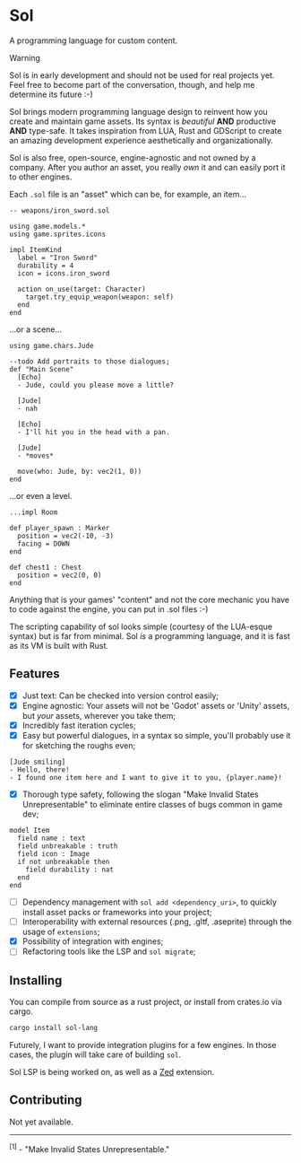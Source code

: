 # Sol

A programming language for custom content.

> [!WARNING]
>
> Sol is in early development and should not be used for real projects yet.
> Feel free to become part of the conversation, though, and help me determine
> its future :-)

Sol brings modern programming language design to reinvent how you create and maintain game assets. Its syntax is *beautiful* **AND** productive **AND** type-safe. It takes inspiration from LUA, Rust and GDScript to create an amazing development experience aesthetically and organizationally.

Sol is also free, open-source, engine-agnostic and not owned by a company. After you author an asset, you really *own* it and can easily port it to other engines.

Each `.sol` file is an "asset" which can be, for example, an item...
```sol
-- weapons/iron_sword.sol

using game.models.*
using game.sprites.icons

impl ItemKind
  label = "Iron Sword"
  durability = 4
  icon = icons.iron_sword

  action on_use(target: Character)
    target.try_equip_weapon(weapon: self)
  end
end
```
...or a scene...
```sol
using game.chars.Jude

--todo Add portraits to those dialogues;
def "Main Scene"
  [Echo]
  - Jude, could you please move a little?

  [Jude]
  - nah

  [Echo]
  - I'll hit you in the head with a pan.

  [Jude]
  - *moves*

  move(who: Jude, by: vec2(1, 0))
end
```
...or even a level.
```sol
...impl Room

def player_spawn : Marker
  position = vec2(-10, -3)
  facing = DOWN
end

def chest1 : Chest
  position = vec2(0, 0)
end
```
Anything that is your games' "content" and not the core mechanic you have to code against the engine, you can put in .sol files :-)

The scripting capability of sol looks simple (courtesy of the LUA-esque syntax) but is far from minimal. Sol *is* a programming language, and it is fast as its VM is built with Rust.

## Features

- [x] Just text: Can be checked into version control easily;
- [x] Engine agnostic: Your assets will not be 'Godot' assets or 'Unity' assets, but *your* assets, wherever you take them;
- [x] Incredibly fast iteration cycles;
- [x] Easy but powerful dialogues, in a syntax so simple, you'll probably use it for sketching the roughs even;
```sol
[Jude smiling]
- Hello, there!
- I found one item here and I want to give it to you, {player.name}!
```
- [x] Thorough type safety, following the slogan "Make Invalid States Unrepresentable" to eliminate entire classes of bugs common in game dev;
```sol
model Item
  field name : text
  field unbreakable : truth
  field icon : Image
  if not unbreakable then
    field durability : nat
  end
end
```
- [ ] Dependency management with `sol add <dependency_uri>`, to quickly install asset packs or frameworks into your project;
- [ ] Interoperability with external resources (.png, .gltf, .aseprite) through the usage of `extensions`;
- [x] Possibility of integration with engines;
- [ ] Refactoring tools like the LSP and `sol migrate`;

## Installing

You can compile from source as a rust project, or install from crates.io via cargo.

```bash
cargo install sol-lang
```

Futurely, I want to provide integration plugins for a few engines. In those cases, the plugin will take care of building `sol`.

Sol LSP is being worked on, as well as a [Zed](https://zed.dev) extension.

## Contributing

Not yet available.

------

<sup>\[1\]</sup> - "Make Invalid States Unrepresentable."
